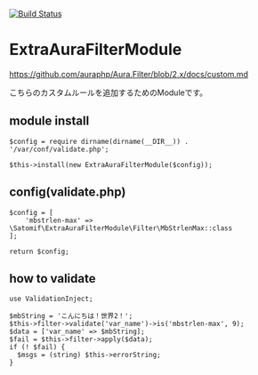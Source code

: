 [![Build Status](https://travis-ci.org/satomif/ExtraAuraFilterModule.svg?branch=feature-2.x)](https://travis-ci.org/satomif/ExtraAuraFilterModule)

# ExtraAuraFilterModule
https://github.com/auraphp/Aura.Filter/blob/2.x/docs/custom.md

こちらのカスタムルールを追加するためのModuleです。


## module install
```
$config = require dirname(dirname(__DIR__)) . '/var/conf/validate.php';

$this->install(new ExtraAuraFilterModule($config));
```

## config(validate.php)
```
$config = [
    'mbstrlen-max' => \Satomif\ExtraAuraFilterModule\Filter\MbStrlenMax::class
];

return $config;
```

## how to validate
```
use ValidationInject;

$mbString = 'こんにちは！世界2！';
$this->filter->validate('var_name')->is('mbstrlen-max', 9);
$data = ['var_name' => $mbString];
$fail = $this->filter->apply($data);
if (! $fail) {
  $msgs = (string) $this->errorString;
}
```



